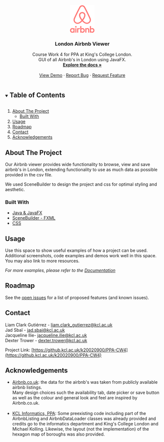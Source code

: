


<!-- PROJECT LOGO -->
<br />
<p align="center">
  <a href="https://github.kcl.ac.uk/k20020900/PPA-CW4">
    <img src="src/sample/Images/AirbnbLogo.png" alt="Logo" width="80" height="90">
  </a>

<h3 align="center">London Airbnb Viewer</h3>

  <p align="center">
    Course Work 4 for PPA at King's College London. 
    <br /> GUI of all Airbnb's in London using JavaFX.
    <br />
    <a href="https://github.kcl.ac.uk/k20020900/PPA-CW4"><strong>Explore the docs »</strong></a>
    <br />
    <br />
    <a href="https://github.kcl.ac.uk/k20020900/PPA-CW4">View Demo</a>
    ·
    <a href="https://github.kcl.ac.uk/k20020900/PPA-CW4/issues">Report Bug</a>
    ·
    <a href="https://github.kcl.ac.uk/k20020900/PPA-CW4/issues">Request Feature</a>
  </p>



<!-- TABLE OF CONTENTS -->
<details open="open">
  <summary><h2 style="display: inline-block">Table of Contents</h2></summary>
  <ol>
    <li>
      <a href="#about-the-project">About The Project</a>
      <ul>
        <li><a href="#built-with">Built With</a></li>
      </ul>
    </li>
    <li><a href="#usage">Usage</a></li>
    <li><a href="#roadmap">Roadmap</a></li>
    <li><a href="#contact">Contact</a></li>
    <li><a href="#acknowledgements">Acknowledgements</a></li>
  </ol>
</details>



<!-- ABOUT THE PROJECT -->
## About The Project

Our Airbnb viewer provides wide functionality to browse, view and save airbnb's in London, extending functionality 
to use as much data as possible provided in the csv file.

We used SceneBuilder to design the project and css for optimal styling and aesthetic.


### Built With

* [Java & JavaFX]()
* [SceneBuilder - FXML]()
* [CSS]()



<!-- USAGE EXAMPLES -->
## Usage

Use this space to show useful examples of how a project can be used. Additional screenshots, code examples and demos work well in this space. You may also link to more resources.

_For more examples, please refer to the [Documentation](https://example.com)_



<!-- ROADMAP -->
## Roadmap

See the [open issues](https://github.kcl.ac.uk/k20020900/PPA-CW4/issues) for a list of proposed features (and known issues).


<!-- CONTACT -->
## Contact

Liam Clark Gutiérrez - liam.clark_gutierrez@kcl.ac.uk
<br /> Jad Sbaï - jad.sbai@kcl.ac.uk
<br /> Jacqueline Ilie- jacqueline.ilie@kcl.ac.uk
<br /> Dexter Trower - dexter.trower@kcl.ac.uk

Project Link: [https://github.kcl.ac.uk/k20020900/PPA-CW4](https://github.kcl.ac.uk/k20020900/PPA-CW4)



<!-- ACKNOWLEDGEMENTS -->
## Acknowledgements

* [Airbnb.co.uk](https://airbnb.co.uk): the data for the airbnb's was taken from publicly available airbnb listings.
  <br /> Many design choices such the availability tab, date picker or save button as well as the colour and general
  look and feel are inspired by Airbnb.co.uk.
  <br />
  <br />
* [KCL Informatics, PPA](https://www.kcl.ac.uk/informatics): Some preexisting code including part of the AirbnbListing and AirbnbDataLoader classes was already
  provided and credits go to the informatics department and King's College London and Michael Kolling. Likewise, the 
  layout (not the implementation) of the hexagon map of boroughs was also provided.
